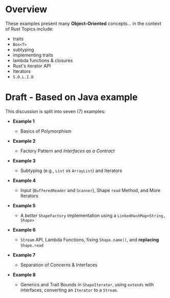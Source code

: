 # Overview

These examples present many **Object-Oriented** concepts... in the
context of Rust
Topics include:

  - traits
  - `Box<T>`
  - subtyping
  - implementing traits
  - lambda functions & closures
  - Rust's iterator API
  - Iterators
  - `S.O.L.I.D`



# Draft - Based on Java example

This discussion is split into seven (7) examples:

  - **Example 1**
    - Basics of Polymorphism

  - **Example 2**
    - Factory Pattern and *Interfaces as a Contract*

  - **Example 3**
    - Subtyping (e.g., `List` vs `ArrayList`) and Iterators

  - **Example 4** 
    - Input (`BufferedReader` and `Scanner`), Shape `read` Method, and More
      Iterators

  - **Example 5**
    - A *better* `ShapeFactory` implementation using a `LinkedHashMap<String, Shape>`

  - **Example 6**
    - `Stream` API, Lambda Functions, fixing `Shape.name()`, and **replacing**
      `Shape.read`

  - **Example 7**
    - Separation of Concerns & Interfaces

  - **Example 8**
    - Generics and Trait Bounds in `ShapeIterator`, using `extends` with
      interfaces, converting an `Iterator` to a `Stream`.


